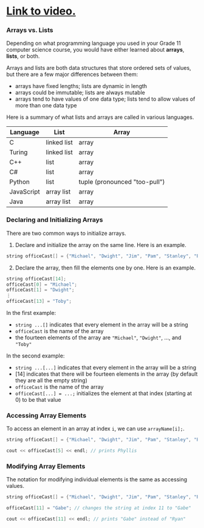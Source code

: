 # [Link to video.](https://www.youtube.com/watch?v=q4C65gchMk4&list=PLVD25niNi0BkgQHyEFkuuBp_IQ4q67jIC)

### Arrays vs. Lists

Depending on what programming language you used in your Grade 11 computer science course, you would have either learned about **arrays**, **lists**, or both.

Arrays and lists are both data structures that store ordered sets of values, but there are a few major differences between them:

* arrays have fixed lengths; lists are dynamic in length
* arrays could be immutable; lists are always mutable
* arrays tend to have values of one data type; lists tend to allow values of more than one data type

Here is a summary of what lists and arrays are called in various languages.

| Language   | List        | Array                         |
| ---------- | ----------- | ----------------------------- |
| C          | linked list | array                         |
| Turing     | linked list | array                         |
| C++        | list        | array                         |
| C#         | list        | array                         |
| Python     | list        | tuple (pronounced "too-pull") |
| JavaScript | array list  | array                         |
| Java       | array list  | array                         |

### Declaring and Initializing Arrays

There are two common ways to initialize arrays.

1. Declare and initialize the array on the same line.
   Here is an example.

```java
string officeCast[] = {"Michael", "Dwight", "Jim", "Pam", "Stanley", "Phyllis", "Meredith", "Creed", "Kevin", "Oscar", "Angela", "Ryan", "Kelly", "Toby"};
```

2. Declare the array, then fill the elements one by one.
   Here is an example.

```java
string officeCast[14];
officeCast[0] = "Michael";
officeCast[1] = "Dwight";
⋮
officeCast[13] = "Toby";
```

In the first example:

* `string ...[]` indicates that every element in the array will be a string
* `officeCast` is the name of the array
* the fourteen elements of the array are `"Michael"`, `"Dwight"`, ..., and `"Toby"`

In the second example:

* `string ...[...]` indicates that every element in the array will be a string
* [14] indicates that there will be fourteen elements in the array (by default they are all the empty string)
* `officeCast` is the name of the array
* `officeCast[...] = ...;` initializes the element at that index (starting at 0) to be that value

### Accessing Array Elements

To access an element in an array at index `i`, we can use `arrayName[i];`.

```cpp
string officeCast[] = {"Michael", "Dwight", "Jim", "Pam", "Stanley", "Phyllis", "Meredith", "Creed", "Kevin", "Oscar", "Angela", "Ryan", "Kelly", "Toby"};

cout << officeCast[5] << endl; // prints Phyllis
```

### Modifying Array Elements

The notation for modifying individual elements is the same as accessing values.

```cpp
string officeCast[] = {"Michael", "Dwight", "Jim", "Pam", "Stanley", "Phyllis", "Meredith", "Creed", "Kevin", "Oscar", "Angela", "Ryan", "Kelly", "Toby"};

officeCast[11] = "Gabe"; // changes the string at index 11 to "Gabe"

cout << officeCast[11] << endl; // prints "Gabe" instead of "Ryan"
```
